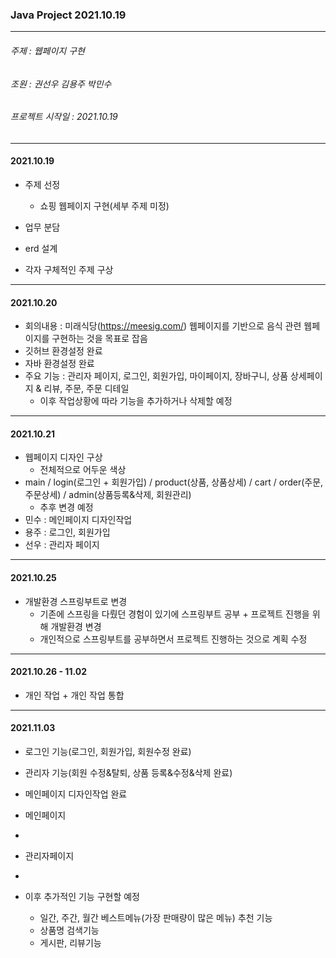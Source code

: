 ### **Java Project 2021.10.19**

------

###### 주제 : 웹페이지 구현

###### 조원 : 권선우 김용주 박민수

###### 프로젝트 시작일 : 2021.10.19

------

#### 2021.10.19

- 주제 선정

  - 쇼핑 웹페이지 구현(세부 주제 미정)
- 업무 분담
- erd 설계
- 각자 구체적인 주제 구상

------

#### 2021.10.20

- 회의내용 : 미래식당(https://meesig.com/) 웹페이지를 기반으로 음식 관련 웹페이지를 구현하는 것을 목표로 잡음
- 깃허브 환경설정 완료
- 자바 환경설정 완료
- 주요 기능 : 관리자 페이지, 로그인, 회원가입, 마이페이지, 장바구니, 상품 상세페이지 & 리뷰, 주문, 주문 디테일
  - 이후 작업상황에 따라 기능을 추가하거나 삭제할 예정

------

#### 2021.10.21

- 웹페이지 디자인 구상
  - 전체적으로 어두운 색상
- main / login(로그인 + 회원가입) / product(상품, 상품상세) / cart / order(주문, 주문상세) / admin(상품등록&삭제, 회원관리)
  - 추후 변경 예정
- 민수 : 메인페이지 디자인작업
- 용주 : 로그인, 회원가입
- 선우 : 관리자 페이지

------

#### 2021.10.25

- 개발환경 스프링부트로 변경
  - 기존에 스프링을 다뤘던 경험이 있기에 스프링부트 공부 + 프로젝트 진행을 위해 개발환경 변경
  - 개인적으로 스프링부트를 공부하면서 프로젝트 진행하는 것으로 계획 수정

------

#### 2021.10.26 - 11.02

- 개인 작업 + 개인 작업 통합

------

#### 2021.11.03

- 로그인 기능(로그인, 회원가입, 회원수정 완료)
- 관리자 기능(회원 수정&탈퇴, 상품 등록&수정&삭제 완료)
- 메인페이지 디자인작업 완료
- 메인페이지
- 

- 관리자페이지
- 

- 이후 추가적인 기능 구현할 예정
  - 일간, 주간, 월간 베스트메뉴(가장 판매량이 많은 메뉴) 추천 기능
  - 상품명 검색기능
  - 게시판, 리뷰기능



